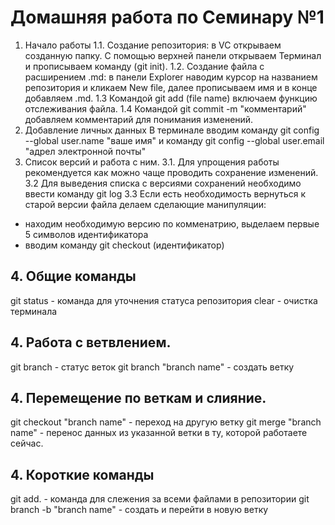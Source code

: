 # Домашняя  работа по Семинару №1
1. Начало работы
1.1. Создание репозитория: в VC открываем созданную папку. С помощью верхней панели открываем Терминал и прописываем команду (git init).
1.2. Создание файла с расширением .md: в панели Explorer наводим курсор на названием репозитория и кликаем New file, далее прописываем имя и в конце добавляем .md.
1.3 Командой git add (file name) включаем функцию отслеживания файла.
1.4 Командой git commit -m "комментарий" добавляем комментарий для понимания изменений.
2. Добавление личных данных
В терминале вводим команду git config --global user.name "ваше имя" и команду git config --global user.email "адрел электронной почты"
3. Список версий и работа с ним.
3.1. Для упрощения работы рекомендуется как можно чаще проводить сохранение изменений.
3.2 Для выведения списка с версиями сохранений необходимо ввести команду git log
3.3 Если есть необходимость вернуться к старой версии файла делаем сделающие манипуляции:
- находим необходимую версию по комменатрию, выделаем первые 5 символов идентификатора
- вводим команду git checkout (идентификатор)

## 4. Общие команды
git status - команда для уточнения статуса репозитория
clear - очистка терминала
## 4. Работа с ветвлением.
git branch - статус веток
git branch "branch name" - создать ветку
## 4. Перемещение по веткам и слияние.
git checkout "branch name" - переход на другую ветку
git merge "branch name" - перенос данных из указанной ветки в ту, которой работаете сейчас.
## 4. Короткие команды
git add. - команда для слежения за всеми файлами в репозитории
git branch -b "branch name" - создать и перейти в новую ветку
